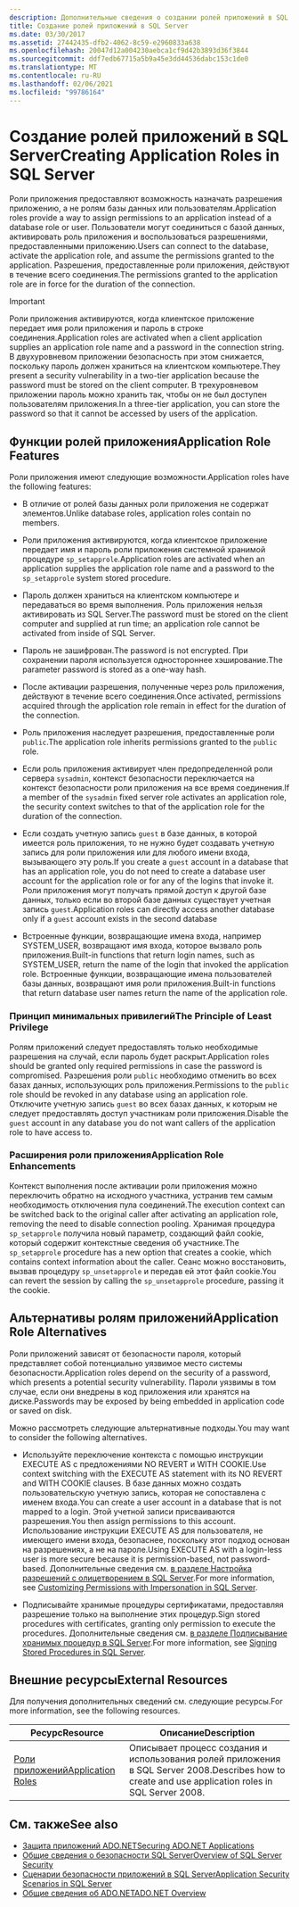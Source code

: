 ```yaml
---
description: Дополнительные сведения о создании ролей приложений в SQL Server
title: Создание ролей приложений в SQL Server
ms.date: 03/30/2017
ms.assetid: 27442435-dfb2-4062-8c59-e2960833a638
ms.openlocfilehash: 20047d12a004230aebca1cf9d42b3893d36f3844
ms.sourcegitcommit: ddf7edb67715a5b9a45e3dd44536dabc153c1de0
ms.translationtype: MT
ms.contentlocale: ru-RU
ms.lasthandoff: 02/06/2021
ms.locfileid: "99786164"
---
```

# <a name="creating-application-roles-in-sql-server"></a><span data-ttu-id="d020f-103">Создание ролей приложений в SQL Server</span><span class="sxs-lookup"><span data-stu-id="d020f-103">Creating Application Roles in SQL Server</span></span>

<span data-ttu-id="d020f-104">Роли приложения предоставляют возможность назначать разрешения приложению, а не ролям базы данных или пользователям.</span><span class="sxs-lookup"><span data-stu-id="d020f-104">Application roles provide a way to assign permissions to an application instead of a database role or user.</span></span> <span data-ttu-id="d020f-105">Пользователи могут соединиться с базой данных, активировать роль приложения и воспользоваться разрешениями, предоставленными приложению.</span><span class="sxs-lookup"><span data-stu-id="d020f-105">Users can connect to the database, activate the application role, and assume the permissions granted to the application.</span></span> <span data-ttu-id="d020f-106">Разрешения, предоставленные роли приложения, действуют в течение всего соединения.</span><span class="sxs-lookup"><span data-stu-id="d020f-106">The permissions granted to the application role are in force for the duration of the connection.</span></span>  
  
> [!IMPORTANT]
> <span data-ttu-id="d020f-107">Роли приложения активируются, когда клиентское приложение передает имя роли приложения и пароль в строке соединения.</span><span class="sxs-lookup"><span data-stu-id="d020f-107">Application roles are activated when a client application supplies an application role name and a password in the connection string.</span></span> <span data-ttu-id="d020f-108">В двухуровневом приложении безопасность при этом снижается, поскольку пароль должен храниться на клиентском компьютере.</span><span class="sxs-lookup"><span data-stu-id="d020f-108">They present a security vulnerability in a two-tier application because the password must be stored on the client computer.</span></span> <span data-ttu-id="d020f-109">В трехуровневом приложении пароль можно хранить так, чтобы он не был доступен пользователям приложения.</span><span class="sxs-lookup"><span data-stu-id="d020f-109">In a three-tier application, you can store the password so that it cannot be accessed by users of the application.</span></span>  
  
## <a name="application-role-features"></a><span data-ttu-id="d020f-110">Функции ролей приложения</span><span class="sxs-lookup"><span data-stu-id="d020f-110">Application Role Features</span></span>  

 <span data-ttu-id="d020f-111">Роли приложения имеют следующие возможности.</span><span class="sxs-lookup"><span data-stu-id="d020f-111">Application roles have the following features:</span></span>  
  
- <span data-ttu-id="d020f-112">В отличие от ролей базы данных роли приложения не содержат элементов.</span><span class="sxs-lookup"><span data-stu-id="d020f-112">Unlike database roles, application roles contain no members.</span></span>  
  
- <span data-ttu-id="d020f-113">Роли приложения активируются, когда клиентское приложение передает имя и пароль роли приложения системной хранимой процедуре `sp_setapprole`.</span><span class="sxs-lookup"><span data-stu-id="d020f-113">Application roles are activated when an application supplies the application role name and a password to the `sp_setapprole` system stored procedure.</span></span>  
  
- <span data-ttu-id="d020f-114">Пароль должен храниться на клиентском компьютере и передаваться во время выполнения. Роль приложения нельзя активировать из SQL Server.</span><span class="sxs-lookup"><span data-stu-id="d020f-114">The password must be stored on the client computer and supplied at run time; an application role cannot be activated from inside of SQL Server.</span></span>  
  
- <span data-ttu-id="d020f-115">Пароль не зашифрован.</span><span class="sxs-lookup"><span data-stu-id="d020f-115">The password is not encrypted.</span></span> <span data-ttu-id="d020f-116">При сохранении пароля используется одностороннее хэширование.</span><span class="sxs-lookup"><span data-stu-id="d020f-116">The parameter password is stored as a one-way hash.</span></span>  
  
- <span data-ttu-id="d020f-117">После активации разрешения, полученные через роль приложения, действуют в течение всего соединения.</span><span class="sxs-lookup"><span data-stu-id="d020f-117">Once activated, permissions acquired through the application role remain in effect for the duration of the connection.</span></span>  
  
- <span data-ttu-id="d020f-118">Роль приложения наследует разрешения, предоставленные роли `public`.</span><span class="sxs-lookup"><span data-stu-id="d020f-118">The application role inherits permissions granted to the `public` role.</span></span>  
  
- <span data-ttu-id="d020f-119">Если роль приложения активирует член предопределенной роли сервера `sysadmin`, контекст безопасности переключается на контекст безопасности роли приложения на все время соединения.</span><span class="sxs-lookup"><span data-stu-id="d020f-119">If a member of the `sysadmin` fixed server role activates an application role, the security context switches to that of the application role for the duration of the connection.</span></span>  
  
- <span data-ttu-id="d020f-120">Если создать учетную запись `guest` в базе данных, в которой имеется роль приложения, то не нужно будет создавать учетную запись для роли приложения или для любого имени входа, вызывающего эту роль.</span><span class="sxs-lookup"><span data-stu-id="d020f-120">If you create a `guest` account in a database that has an application role, you do not need to create a database user account for the application role or for any of the logins that invoke it.</span></span> <span data-ttu-id="d020f-121">Роли приложения могут получать прямой доступ к другой базе данных, только если во второй базе данных существует учетная запись `guest`.</span><span class="sxs-lookup"><span data-stu-id="d020f-121">Application roles can directly access another database only if a `guest` account exists in the second database</span></span>  
  
- <span data-ttu-id="d020f-122">Встроенные функции, возвращающие имена входа, например SYSTEM_USER, возвращают имя входа, которое вызвало роль приложения.</span><span class="sxs-lookup"><span data-stu-id="d020f-122">Built-in functions that return login names, such as SYSTEM_USER, return the name of the login that invoked the application role.</span></span> <span data-ttu-id="d020f-123">Встроенные функции, возвращающие имена пользователей базы данных, возвращают имя роли приложения.</span><span class="sxs-lookup"><span data-stu-id="d020f-123">Built-in functions that return database user names return the name of the application role.</span></span>  
  
### <a name="the-principle-of-least-privilege"></a><span data-ttu-id="d020f-124">Принцип минимальных привилегий</span><span class="sxs-lookup"><span data-stu-id="d020f-124">The Principle of Least Privilege</span></span>  

 <span data-ttu-id="d020f-125">Ролям приложений следует предоставлять только необходимые разрешения на случай, если пароль будет раскрыт.</span><span class="sxs-lookup"><span data-stu-id="d020f-125">Application roles should be granted only required permissions in case the password is compromised.</span></span> <span data-ttu-id="d020f-126">Разрешения роли `public` необходимо отменить во всех базах данных, использующих роль приложения.</span><span class="sxs-lookup"><span data-stu-id="d020f-126">Permissions to the `public` role should be revoked in any database using an application role.</span></span> <span data-ttu-id="d020f-127">Отключите учетную запись `guest` во всех базах данных, к которым не следует предоставлять доступ участникам роли приложения.</span><span class="sxs-lookup"><span data-stu-id="d020f-127">Disable the `guest` account in any database you do not want callers of the application role to have access to.</span></span>  
  
### <a name="application-role-enhancements"></a><span data-ttu-id="d020f-128">Расширения роли приложения</span><span class="sxs-lookup"><span data-stu-id="d020f-128">Application Role Enhancements</span></span>  

 <span data-ttu-id="d020f-129">Контекст выполнения после активации роли приложения можно переключить обратно на исходного участника, устранив тем самым необходимость отключения пула соединений.</span><span class="sxs-lookup"><span data-stu-id="d020f-129">The execution context can be switched back to the original caller after activating an application role, removing the need to disable connection pooling.</span></span> <span data-ttu-id="d020f-130">Хранимая процедура `sp_setapprole` получила новый параметр, создающий файл cookie, который содержит контекстные сведения об участнике.</span><span class="sxs-lookup"><span data-stu-id="d020f-130">The `sp_setapprole` procedure has a new option that creates a cookie, which contains context information about the caller.</span></span> <span data-ttu-id="d020f-131">Сеанс можно восстановить, вызвав процедуру `sp_unsetapprole` и передав ей этот файл cookie.</span><span class="sxs-lookup"><span data-stu-id="d020f-131">You can revert the session by calling the `sp_unsetapprole` procedure, passing it the cookie.</span></span>  
  
## <a name="application-role-alternatives"></a><span data-ttu-id="d020f-132">Альтернативы ролям приложений</span><span class="sxs-lookup"><span data-stu-id="d020f-132">Application Role Alternatives</span></span>  

 <span data-ttu-id="d020f-133">Роли приложений зависят от безопасности пароля, который представляет собой потенциально уязвимое место системы безопасности.</span><span class="sxs-lookup"><span data-stu-id="d020f-133">Application roles depend on the security of a password, which presents a potential security vulnerability.</span></span> <span data-ttu-id="d020f-134">Пароли уязвимы в том случае, если они внедрены в код приложения или хранятся на диске.</span><span class="sxs-lookup"><span data-stu-id="d020f-134">Passwords may be exposed by being embedded in application code or saved on disk.</span></span>  
  
 <span data-ttu-id="d020f-135">Можно рассмотреть следующие альтернативные подходы.</span><span class="sxs-lookup"><span data-stu-id="d020f-135">You may want to consider the following alternatives.</span></span>  
  
- <span data-ttu-id="d020f-136">Используйте переключение контекста с помощью инструкции EXECUTE AS с предложениями NO REVERT и WITH COOKIE.</span><span class="sxs-lookup"><span data-stu-id="d020f-136">Use context switching with the EXECUTE AS statement with its NO REVERT and WITH COOKIE clauses.</span></span> <span data-ttu-id="d020f-137">В базе данных можно создать пользовательскую учетную запись, которая не сопоставлена с именем входа.</span><span class="sxs-lookup"><span data-stu-id="d020f-137">You can create a user account in a database that is not mapped to a login.</span></span> <span data-ttu-id="d020f-138">Этой учетной записи присваиваются разрешения.</span><span class="sxs-lookup"><span data-stu-id="d020f-138">You then assign permissions to this account.</span></span> <span data-ttu-id="d020f-139">Использование инструкции EXECUTE AS для пользователя, не имеющего имени входа, безопаснее, поскольку этот подход основан на разрешениях, а не на пароле.</span><span class="sxs-lookup"><span data-stu-id="d020f-139">Using EXECUTE AS with a login-less user is more secure because it is permission-based, not password-based.</span></span> <span data-ttu-id="d020f-140">Дополнительные сведения см. [в разделе Настройка разрешений с олицетворением в SQL Server](customizing-permissions-with-impersonation-in-sql-server.md).</span><span class="sxs-lookup"><span data-stu-id="d020f-140">For more information, see [Customizing Permissions with Impersonation in SQL Server](customizing-permissions-with-impersonation-in-sql-server.md).</span></span>  
  
- <span data-ttu-id="d020f-141">Подписывайте хранимые процедуры сертификатами, предоставляя разрешение только на выполнение этих процедур.</span><span class="sxs-lookup"><span data-stu-id="d020f-141">Sign stored procedures with certificates, granting only permission to execute the procedures.</span></span> <span data-ttu-id="d020f-142">Дополнительные сведения см. [в разделе Подписывание хранимых процедур в SQL Server](signing-stored-procedures-in-sql-server.md).</span><span class="sxs-lookup"><span data-stu-id="d020f-142">For more information, see [Signing Stored Procedures in SQL Server](signing-stored-procedures-in-sql-server.md).</span></span>  
  
## <a name="external-resources"></a><span data-ttu-id="d020f-143">Внешние ресурсы</span><span class="sxs-lookup"><span data-stu-id="d020f-143">External Resources</span></span>  

 <span data-ttu-id="d020f-144">Для получения дополнительных сведений см. следующие ресурсы.</span><span class="sxs-lookup"><span data-stu-id="d020f-144">For more information, see the following resources.</span></span>  
  
|<span data-ttu-id="d020f-145">Ресурс</span><span class="sxs-lookup"><span data-stu-id="d020f-145">Resource</span></span>|<span data-ttu-id="d020f-146">Описание</span><span class="sxs-lookup"><span data-stu-id="d020f-146">Description</span></span>|  
|--------------|-----------------|  
|[<span data-ttu-id="d020f-147">Роли приложений</span><span class="sxs-lookup"><span data-stu-id="d020f-147">Application Roles</span></span>](/sql/relational-databases/security/authentication-access/application-roles)|<span data-ttu-id="d020f-148">Описывает процесс создания и использования ролей приложения в SQL Server 2008.</span><span class="sxs-lookup"><span data-stu-id="d020f-148">Describes how to create and use application roles in SQL Server 2008.</span></span>|  
  
## <a name="see-also"></a><span data-ttu-id="d020f-149">См. также</span><span class="sxs-lookup"><span data-stu-id="d020f-149">See also</span></span>

- [<span data-ttu-id="d020f-150">Защита приложений ADO.NET</span><span class="sxs-lookup"><span data-stu-id="d020f-150">Securing ADO.NET Applications</span></span>](../securing-ado-net-applications.md)
- [<span data-ttu-id="d020f-151">Общие сведения о безопасности SQL Server</span><span class="sxs-lookup"><span data-stu-id="d020f-151">Overview of SQL Server Security</span></span>](overview-of-sql-server-security.md)
- [<span data-ttu-id="d020f-152">Сценарии безопасности приложений в SQL Server</span><span class="sxs-lookup"><span data-stu-id="d020f-152">Application Security Scenarios in SQL Server</span></span>](application-security-scenarios-in-sql-server.md)
- [<span data-ttu-id="d020f-153">Общие сведения об ADO.NET</span><span class="sxs-lookup"><span data-stu-id="d020f-153">ADO.NET Overview</span></span>](../ado-net-overview.md)
